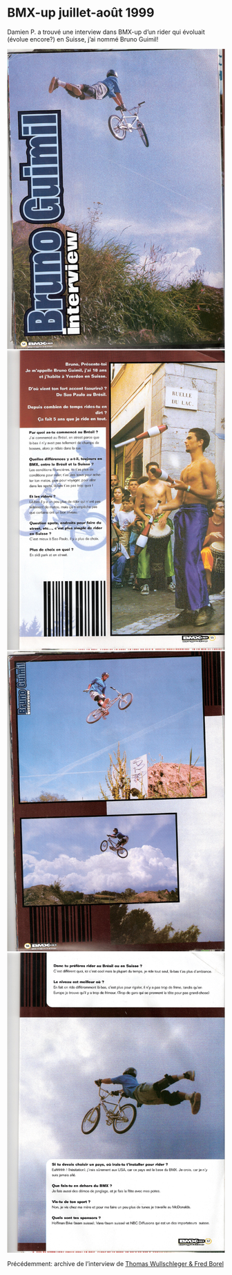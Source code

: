 # BMX-up juillet-août 1999

<!-- Manuel Hitz -->

Damien P. a trouvé une interview dans BMX-up d’un rider qui évoluait (évolue encore?) en Suisse, j’ai nommé Bruno Guimil!

![1](./media/1-2.jpg)
![2](./media/2-2.jpg)
![3](./media/3-2.jpg)
![4](./media/4-2.jpg)

Précédemment: archive de l’interview de [Thomas Wullschleger & Fred Borel](./2010-03-22.md)
